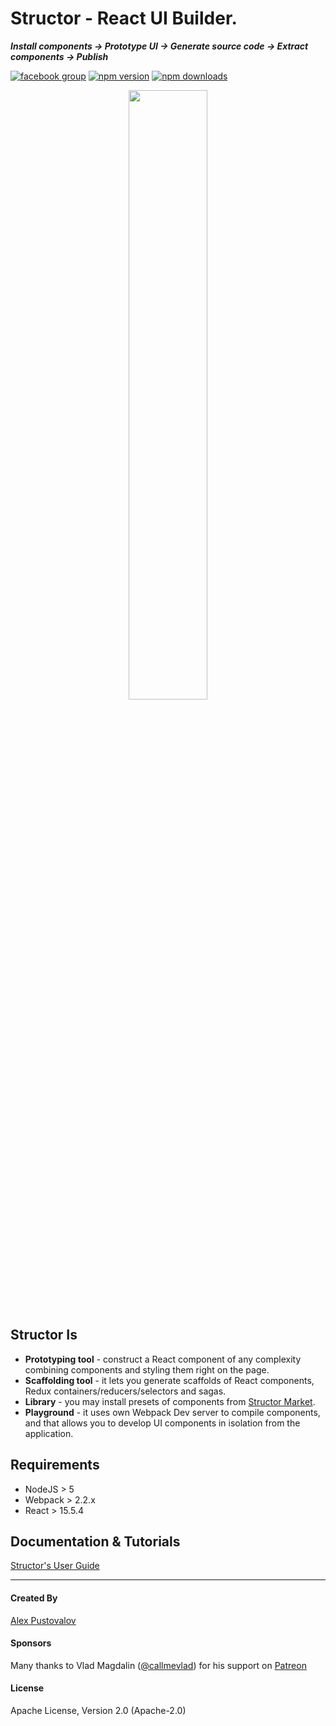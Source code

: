 # Structor - React UI Builder.
___Install components -> Prototype UI -> Generate source code -> Extract components -> Publish___

[![facebook group](https://img.shields.io/badge/facebook%20group-join-blue.svg?style=flat)](https://www.facebook.com/groups/structor/)
[![npm version](https://img.shields.io/npm/v/structor.svg?style=flat)](https://www.npmjs.com/package/structor)
[![npm downloads](https://img.shields.io/npm/dt/structor.svg?style=flat)](https://www.npmjs.com/package/structor)

<p align="center">
  <img width="50%" src="https://raw.githubusercontent.com/ipselon/structor/master/structor-logo-big.png" />
</p>


## Structor Is
* **Prototyping tool** - construct a React component of any complexity combining components and styling them right on the page.
* **Scaffolding tool** - it lets you generate scaffolds of React components, Redux containers/reducers/selectors and sagas.
* **Library** - you may install presets of components from [Structor Market](https://github.com/ipselon/structor-market).
* **Playground** - it uses own Webpack Dev server to compile components, and that allows you to develop UI components in isolation from the application.

## Requirements
* NodeJS  > 5
* Webpack > 2.2.x
* React > 15.5.4

## Documentation & Tutorials
[Structor's User Guide](https://github.com/ipselon/structor/blob/master/docs/README.md) 

<hr/>

#### Created By
[Alex Pustovalov](https://twitter.com/alex_pustovalov)

#### Sponsors
Many thanks to Vlad Magdalin ([@callmevlad](https://twitter.com/callmevlad)) for his support on [Patreon](https://www.patreon.com/ipselon)

#### License
Apache License, Version 2.0 (Apache-2.0)
